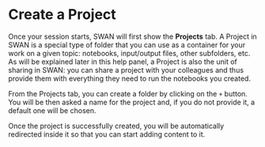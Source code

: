 # Create a Project 

Once your session starts, SWAN will first show the **Projects** tab. A Project in SWAN is a special type of folder that you can use as a container for your work on a given topic: notebooks, input/output files, other subfolders, etc. As will be explained later in this help panel, a Project is also the unit of sharing in SWAN: you can share a project with your colleagues and thus provide them with everything they need to run the notebooks you created.

From the Projects tab, you can create a folder by clicking on the *`+`* button. You will be then asked a name for the project and, if you do not provide it, a default one will be chosen.

Once the project is successfully created, you will be automatically redirected inside it so that you can start adding content to it.
